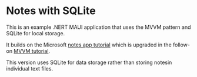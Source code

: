 # Notes with SQLite

This is an example .NERT MAUI application that uses the MVVM pattern and SQLite for local storage.

It builds on the Microsoft [notes app tutorial](https://learn.microsoft.com/en-us/dotnet/maui/tutorials/notes-app/) 
which is upgraded in the follow-on [MVVM tutorial](https://learn.microsoft.com/en-us/dotnet/maui/tutorials/notes-mvvm/).

This version uses SQLite for data storage rather than storing notesin individual text files.
